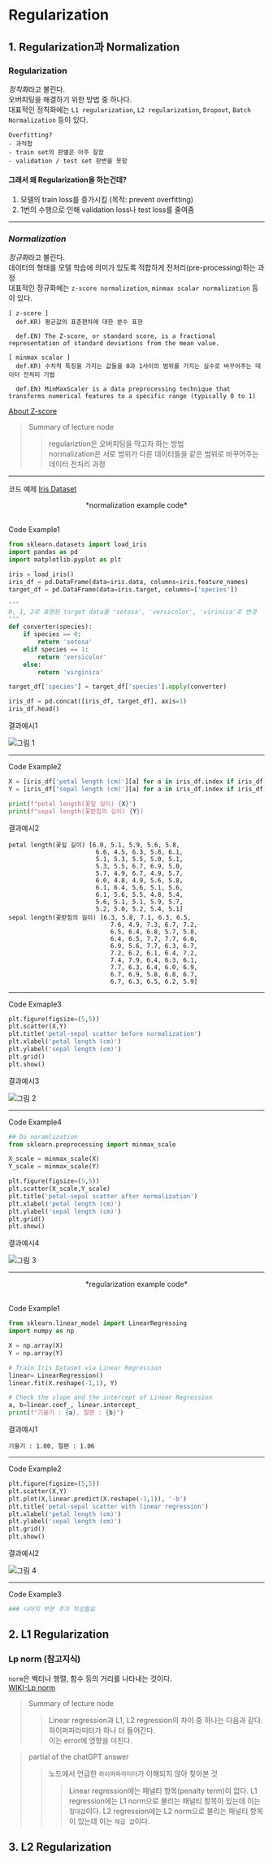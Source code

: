 # Regularization
## 1. Regularization과 Normalization
### **Regularization**
*정칙화*라고 불린다.</br>
오버피팅을 해결하기 위한 방법 중 하나다.</br>
대표적인 정칙화에는 `L1 regularization`, `L2 regularization`, `Dropout`, `Batch Normalization` 등이 있다.</br>
```text
Overfitting?
- 과적합
- train set의 판별은 아주 잘함
- validation / test set 판변을 못함
```
#### 그래서 왜 Regularization을 하는건데?
1. 모델의 train loss를 증가시킴 (목적: prevent overfitting)
2. 1번의 수행으로 인해 validation loss나 test loss를 줄여줌

---

### *Normalization*
*정규화*라고 불린다.</br>
데이터의 형태를 모델 학습에 의미가 있도록 적합하게 전처리(pre-processing)하는 과정</br>
대표적인 정규화에는 `z-score normalization`, `minmax scalar normalization` 등이 있다.</br>
```text
[ z-score ]
  def.KR) 평균값의 표준편차에 대한 분수 표현

  def.EN) The Z-score, or standard score, is a fractional representation of standard deviations from the mean value.

[ minmax scalar ]
  def.KR) 수치적 특징을 가지는 값들을 0과 1사이의 범위를 가지는 실수로 바꾸어주는 데이터 전처리 기법

  def.EN) MinMaxScaler is a data preprocessing technique that transforms numerical features to a specific range (typically 0 to 1)
```
[About Z-score](https://deepai.org/machine-learning-glossary-and-terms/z-score)</br>

> Summary of lecture node
>> regulariztion은 오버피팅을 막고자 하는 방법</br>
>> normalization은 서로 범위가 다른 데이터들을 같은 범위로 바꾸어주는 데이터 전처리 과정</br>

---

코드 예제 [Iris Dataset](https://scikit-learn.org/stable/datasets/toy_dataset.html#iris-plants-dataset)</br>

<center>*normalization example code*</center></br>

Code Example1
```python
from sklearn.datasets import load_iris
import pandas as pd
import matplotlib.pyplot as plt

iris = load_iris()
iris_df = pd.DataFrame(data=iris.data, columns=iris.feature_names)
target_df = pd.DataFrame(data=iris.target, columns=['species'])

"""
0, 1, 2로 표현된 target data를 'setosa', 'versicolor', 'virinica'로 변경
"""
def converter(species):
    if species == 0:
        return 'setosa'
    elif species == 1:
        return 'versicolor'
    else:
        return 'virginica'

target_df['species'] = target_df['species'].apply(converter)

iris_df = pd.concat([iris_df, target_df], axis=1)
iris_df.head()
```
결과예시1</br>
<!-- 그림1 -->
![그림 1](./images_fundamentals/Lecture_16/16_1.png "그림 1")</br>

---

Code Example2
```python
X = [iris_df['petal length (cm)'][a] for a in iris_df.index if iris_df['species'][a] == 'virginica']
Y = [iris_df['sepal length (cm)'][a] for a in iris_df.index if iris_df['species'][a] == 'virginica']

print(f"petal length(꽃잎 길이) {X}")
print(f"sepal length(꽃받침의 길이) {Y})
```
결과예시2</br>
```shell
petal length(꽃잎 길이) [6.0, 5.1, 5.9, 5.6, 5.8,
                        6.6, 4.5, 6.3, 5.8, 6.1,
                        5.1, 5.3, 5.5, 5.0, 5.1,
                        5.3, 5.5, 6.7, 6.9, 5.0,
                        5.7, 4.9, 6.7, 4.9, 5.7,
                        6.0, 4.8, 4.9, 5.6, 5.8,
                        6.1, 6.4, 5.6, 5.1, 5.6,
                        6.1, 5.6, 5.5, 4.8, 5.4,
                        5.6, 5.1, 5.1, 5.9, 5.7,
                        5.2, 5.0, 5.2, 5.4, 5.1]
sepal length(꽃받침의 길이) [6.3, 5.8, 7.1, 6.3, 6.5, 
                            7.6, 4.9, 7.3, 6.7, 7.2, 
                            6.5, 6.4, 6.8, 5.7, 5.8, 
                            6.4, 6.5, 7.7, 7.7, 6.0, 
                            6.9, 5.6, 7.7, 6.3, 6.7, 
                            7.2, 6.2, 6.1, 6.4, 7.2, 
                            7.4, 7.9, 6.4, 6.3, 6.1, 
                            7.7, 6.3, 6.4, 6.0, 6.9, 
                            6.7, 6.9, 5.8, 6.8, 6.7, 
                            6.7, 6.3, 6.5, 6.2, 5.9]
```

---

Code Exmaple3
```python
plt.figure(figsize=(5,5))
plt.scatter(X,Y)
plt.title('petal-sepal scatter before normalization')
plt.xlabel('petal length (cm)')
plt.ylabel('sepal length (cm)')
plt.grid()
plt.show()
```
결과예시3</br>
<!-- 그림2 -->
![그림 2](./images_fundamentals/Lecture_16/16_2.png "그림 2")</br>

---

Code Example4
```python
## Do noramlization
from sklearn.preprocessing import minmax_scale

X_scale = minmax_scale(X)
Y_scale = minmax_scale(Y)

plt.figure(figsize=(5,5))
plt.scatter(X_scale,Y_scale)
plt.title('petal-sepal scatter after normalization')
plt.xlabel('petal length (cm)')
plt.ylabel('sepal length (cm)')
plt.grid()
plt.show()
```
결과예시4</br>
<!-- 그림3 -->
![그림 3](./images_fundamentals/Lecture_16/16_3.png "그림 3")</br>

---

<center>*regularization example code*</center></br>

Code Example1
```python
from sklearn.linear_model import LinearRegressing
import numpy as np

X = np.array(X)
Y = np.array(Y)

# Train Iris Dataset via Linear Regression
linear= LinearRegression()
linear.fit(X.reshape(-1,1), Y)

# Check the slope and the intercept of Linear Regression
a, b=linear.coef_, linear.intercept_
print(f"기울기 : {a}, 절편 : {b}")
```
결과예시1
```shell
기울기 : 1.00, 절편 : 1.06
```

---

Code Example2
```python
plt.figure(figsize=(5,5))
plt.scatter(X,Y)
plt.plot(X,linear.predict(X.reshape(-1,1)), '-b')
plt.title('petal-sepal scatter with linear regression')
plt.xlabel('petal length (cm)')
plt.ylabel('sepal length (cm)')
plt.grid()
plt.show()
```
결과예시2</br>
<!-- 그림4 -->
![그림 4](./images_fundamentals/Lecture_16/16_4.png "그림 4")</br>

---

Code Example3
```python
### 나머지 부분 추가 작성필요
```

## 2. L1 Regularization
<!-- 수학식 정의 정리 필요 -->
### Lp norm (참고지식)
`norm`은 벡터나 행렬, 함수 등의 거리를 나타내는 것이다.</br>
[WIKI-Lp norm](https://en.wikipedia.org/wiki/Norm_(mathematics))</br>

<!-- 나머지 추가 정리 필요-->

> Summary of lecture node
>> Linear regression과 L1, L2 regression의 차이 중 하나는 다음과 같다.</br>
>> 하이퍼파라미터가 하나 더 들어간다.</br>
>> 이는 error에 영향을 미친다.</br>

> partial of the chatGPT answer
>> 노드에서 언급한 `하이퍼파라미터`가 이해되지 않아 찾아본 것</br>
>>> Linear regression에는 패널티 항목(penalty term)이 없다.
>>> L1 regression에는 L1 norm으로 불리는 패널티 항목이 있는데 이는 `절대값`이다.
>>> L2 regression에는 L2 norm으로 불리는 패널티 항목이 있는데 이는 `제곱 값`이다.</br>

## 3. L2 Regularization
<!-- 추가정리 필요 -->

